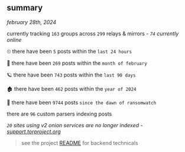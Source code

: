
## summary
_february 28th, 2024_

currently tracking `163` groups across `299` relays & mirrors - _`74` currently online_

⏲ there have been `5` posts within the `last 24 hours`

🦈 there have been `269` posts within the `month of february`

🪐 there have been `743` posts within the `last 90 days`

🏚 there have been `462` posts within the `year of 2024`

🦕 there have been `9744` posts `since the dawn of ransomwatch`

there are `96` custom parsers indexing posts

_`20` sites using v2 onion services are no longer indexed - [support.torproject.org](https://support.torproject.org/onionservices/v2-deprecation/)_

> see the project [README](https://github.com/joshhighet/ransomwatch#ransomwatch--) for backend technicals
